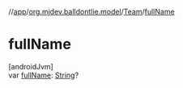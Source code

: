 //[app](../../../index.md)/[org.mjdev.balldontlie.model](../index.md)/[Team](index.md)/[fullName](full-name.md)

# fullName

[androidJvm]\
var [fullName](full-name.md): [String](https://kotlinlang.org/api/latest/jvm/stdlib/kotlin/-string/index.html)?
